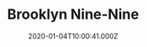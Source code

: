 ---
title: "Brooklyn Nine-Nine"
year: 2013
date: 2020-01-04T10:00:41.000Z
permalink: /almanac/tv/2020-01-04-brooklyn-nine-nine/index.html
season: 6
rating: 3
---
